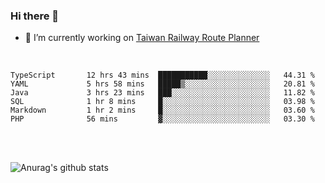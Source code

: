 ### Hi there 👋

- 🔭 I’m currently working on [Taiwan Railway Route Planner](https://github.com/Taiwan-Railway-Route-Planner)

<br/>

<!--START_SECTION:waka-->

```text
TypeScript       12 hrs 43 mins  ███████████░░░░░░░░░░░░░░   44.31 %
YAML             5 hrs 58 mins   █████▒░░░░░░░░░░░░░░░░░░░   20.81 %
Java             3 hrs 23 mins   ███░░░░░░░░░░░░░░░░░░░░░░   11.82 %
SQL              1 hr 8 mins     █░░░░░░░░░░░░░░░░░░░░░░░░   03.98 %
Markdown         1 hr 2 mins     █░░░░░░░░░░░░░░░░░░░░░░░░   03.60 %
PHP              56 mins         ▓░░░░░░░░░░░░░░░░░░░░░░░░   03.30 %
```

<!--END_SECTION:waka-->

<br/>
<br/>

![Anurag's github stats](https://github-readme-stats.vercel.app/api?username=DepickereSven&show_icons=true&theme=tokyonight)



<!--
**DepickereSven/DepickereSven** is a ✨ _special_ ✨ repository because its `README.md` (this file) appears on your GitHub profile.

Here are some ideas to get you started:

- 🔭 I’m currently working on ...
- 🌱 I’m currently learning ...
- 👯 I’m looking to collaborate on ...
- 🤔 I’m looking for help with ...
- 💬 Ask me about ...
- 📫 How to reach me: ...
- 😄 Pronouns: ...
- ⚡ Fun fact: ...
-->
